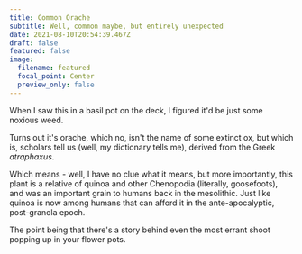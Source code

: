```yaml
---
title: Common Orache
subtitle: Well, common maybe, but entirely unexpected
date: 2021-08-10T20:54:39.467Z
draft: false
featured: false
image:
  filename: featured
  focal_point: Center
  preview_only: false
---
```

When I saw this in a basil pot on the deck, I figured it'd be just some noxious weed.

Turns out it's orache, which no, isn't the name of some extinct ox, but which is, scholars tell us (well, my dictionary tells me), derived from the Greek *atraphaxus*.

Which means - well, I have no clue what it means, but more importantly, this plant is a relative of quinoa and other Chenopodia (literally, goosefoots), and was  an important grain to humans back in the mesolithic. Just like quinoa is now among humans that can afford it in the ante-apocalyptic, post-granola epoch.

The point being that there's a story behind even the most errant shoot popping up in your flower pots.
